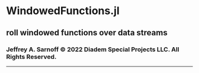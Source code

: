 # WindowedFunctions.jl


## roll windowed functions over data streams


###  **Jeffrey A. Sarnoff**  © 2022 Diadem Special Projects LLC. All Rights Reserved.

----



